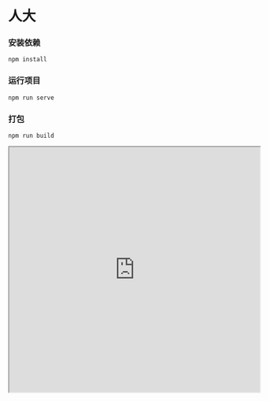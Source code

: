 # 人大

### 安装依赖
```
npm install
```

### 运行项目
```
npm run serve
```

### 打包
```
npm run build
```

<iframe height=498 width=510 src="http://39.101.74.167:8081//upload/show.mp4">

